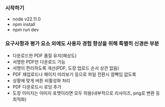 ### 시작하기

- node v22.11.0
- npm install
- npm run dev

### 요구사항과 평가 요소 외에도 사용자 경험 향상을 위해 특별히 신경쓴 부분

- 다운로드한 PDF 품질 유지(해상도)
- 서명한 PDF만 다운로드 가능
- 서명이 편리하도록 개선(PDF, 도장 업로드 순서 상관 없음)
- PDF 재업로드나 페이지 미리보기 등으로 파일 전환시 깜빡임 없도록
- 상황에 맞게 버튼 비활성화 처리
- PDF 다운로드시 로딩 추가
- 도장 이미지는 이미지 포맷이라면 모두 허용(내부적으로 리사이즈, png로 변환 등 최적화)
